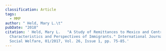 ```yaml
---
classification: Article
tags:
  - MMP
author: " Held, Mary L.\t"
pubDate: "2018"
citation: ' Held, Mary L.	"A Study of Remittances to Mexico and Central America:
  Characteristics and Perspectives of Immigrants." International Journal of
  Social Welfare, 01/2017, Vol. 26, Issue 1, pp. 75-85.'
---
```

